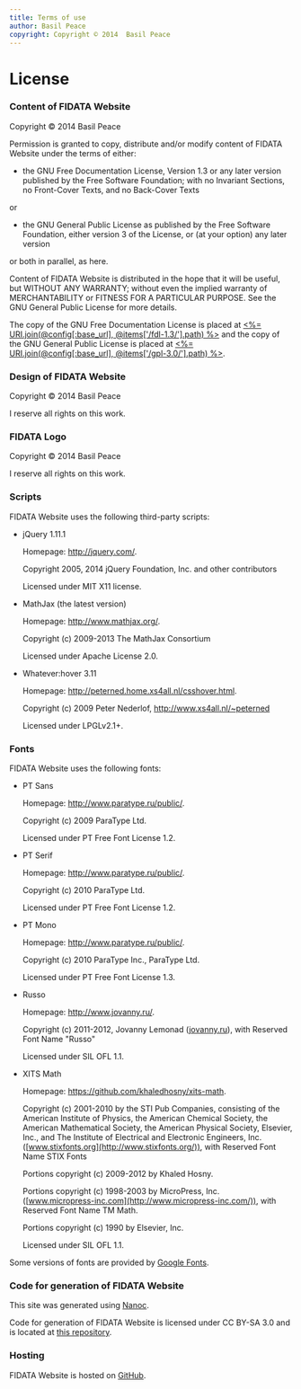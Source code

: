 ```yaml
---
title: Terms of use
author: Basil Peace
copyright: Copyright © 2014  Basil Peace
---
```


License
=======

### Content of FIDATA Website

Copyright © 2014  Basil Peace

Permission is granted to copy, distribute and/or modify content of
FIDATA Website under the terms of either:

*	the GNU Free Documentation License, Version 1.3 or any later version
published by the Free Software Foundation; with no Invariant Sections,
no Front-Cover Texts, and no Back-Cover Texts

or

*	the GNU General Public License as published by the Free Software
Foundation, either version 3 of the License, or (at your option) any
later version

or both in parallel, as here.

Content of FIDATA Website is distributed in the hope that it will be
useful, but WITHOUT ANY WARRANTY; without even the implied warranty of
MERCHANTABILITY or FITNESS FOR A PARTICULAR PURPOSE. See the GNU General
Public License for more details.

The copy of the GNU Free Documentation License is placed at
[<%= URI.join(@config[:base_url], @items['/fdl-1.3/'].path) %>](<%= @items['/fdl-1.3/'].path %>)
and the copy of the GNU General Public License is placed at
[<%= URI.join(@config[:base_url], @items['/gpl-3.0/'].path) %>](<%= @items['/gpl-3.0/'].path %>).

### Design of FIDATA Website

Copyright © 2014  Basil Peace

I reserve all rights on this work.

### FIDATA Logo

Copyright © 2014  Basil Peace

I reserve all rights on this work.

### Scripts

FIDATA Website uses the following third-party scripts:

*	jQuery 1.11.1

	Homepage: http://jquery.com/.

	Copyright 2005, 2014 jQuery Foundation, Inc. and other
contributors

	Licensed under MIT X11 license.

*	MathJax (the latest version)

	Homepage: http://www.mathjax.org/.

	Copyright (c) 2009-2013 The MathJax Consortium

	Licensed under Apache License 2.0.

*	Whatever:hover 3.11

	Homepage: http://peterned.home.xs4all.nl/csshover.html.

	Copyright (c) 2009 Peter Nederlof,
http://www.xs4all.nl/~peterned

	Licensed under LPGLv2.1+.

### Fonts

FIDATA Website uses the following fonts:

*	PT Sans

	Homepage: <http://www.paratype.ru/public/>.

	Copyright (c) 2009  ParaType Ltd.

	Licensed under PT Free Font License 1.2.

*	PT Serif

	Homepage: <http://www.paratype.ru/public/>.

	Copyright (c) 2010  ParaType Ltd.

	Licensed under PT Free Font License 1.2.

*	PT Mono

	Homepage: <http://www.paratype.ru/public/>.

	Copyright (c) 2010  ParaType Inc., ParaType Ltd.

	Licensed under PT Free Font License 1.3.

*	Russo

	Homepage: <http://www.jovanny.ru/>.

	Copyright (c) 2011-2012, Jovanny Lemonad
([jovanny.ru](http://www.jovanny.ru/)), with Reserved Font Name "Russo"

	Licensed under SIL OFL 1.1.

*	XITS Math

	Homepage: <https://github.com/khaledhosny/xits-math>.

	Copyright (c) 2001-2010 by the STI Pub Companies, consisting
of the American Institute of Physics, the American Chemical Society, the
American Mathematical Society, the American Physical Society, Elsevier,
Inc., and The Institute of Electrical and Electronic Engineers, Inc.
([www.stixfonts.org](http://www.stixfonts.org/)), with Reserved Font
Name STIX Fonts

	Portions copyright (c) 2009-2012 by Khaled Hosny.

	Portions copyright (c) 1998-2003 by MicroPress, Inc.
([www.micropress-inc.com](http://www.micropress-inc.com/)), with
Reserved Font Name TM Math.

	Portions copyright (c) 1990 by Elsevier, Inc.

	Licensed under SIL OFL 1.1.

Some versions of fonts are provided by
[Google Fonts](http://www.google.com/fonts).

### Code for generation of FIDATA Website

This site was generated using [Nanoc](http://nanoc.ws/).

Code for generation of FIDATA Website is licensed under CC BY-SA 3.0
and is located at
[this repository](https://github.com/FIDATA/fidata.github.io).

### Hosting

FIDATA Website is hosted on [GitHub](https://github.com/FIDATA/fidata.github.io).
